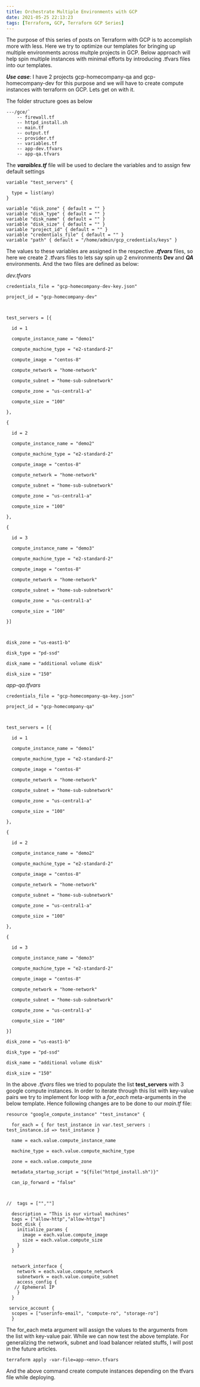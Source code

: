```yaml
---
title: Orchestrate Multiple Environments with GCP
date: 2021-05-25 22:13:23
tags: [Terraform, GCP, Terraform GCP Series]
---
```


The purpose of this series of posts on Terraform with GCP is to accomplish more with less.  Here we try to optimize our templates for bringing up multiple environments across multple projects in GCP.  Below approach will help spin multiple instances with minimal efforts by introducing .tfvars files into our templates.

***Use case***: I have 2  projects gcp-homecompany-qa and gcp-homecompany-dev for this purpose and we will have to create compute instances with terraform on GCP. Lets get on with it.



The folder structure goes as below

```
---/gce/`
	-- firewall.tf
	-- httpd_install.sh
	-- main.tf
	-- output.tf
	-- provider.tf
	-- variables.tf
	-- app-dev.tfvars
    -- app-qa.tfvars
```

The ***varaibles.tf*** file will be used to declare the variables and to assign few default settings

```
variable "test_servers" { 

  type = list(any) 
}

variable "disk_zone" { default = "" }
variable "disk_type" { default = "" }
variable "disk_name" { default = "" }
variable "disk_size" { default = "" }
variable "project_id" { default = "" }
variable "credentials_file" { default = "" }
variable "path" { default = "/home/admin/gcp_credentials/keys" }
```



The values to these variables are assigned in the respective ***.tfvars*** files, so here we create 2 .tfvars files to lets say spin up 2 environments **Dev** and ***QA*** environments. And the two files are defined as below:

*dev.tfvars* 

```
credentials_file = "gcp-homecompany-dev-key.json"

project_id = "gcp-homecompany-dev"



test_servers = [{

  id = 1

  compute_instance_name = "demo1"

  compute_machine_type = "e2-standard-2"

  compute_image = "centos-8"

  compute_network = "home-network"

  compute_subnet = "home-sub-subnetwork"

  compute_zone = "us-central1-a"

  compute_size = "100"

},

{

  id = 2

  compute_instance_name = "demo2"

  compute_machine_type = "e2-standard-2"

  compute_image = "centos-8"

  compute_network = "home-network"

  compute_subnet = "home-sub-subnetwork"

  compute_zone = "us-central1-a"

  compute_size = "100"

},

{

  id = 3

  compute_instance_name = "demo3"

  compute_machine_type = "e2-standard-2"

  compute_image = "centos-8"

  compute_network = "home-network"

  compute_subnet = "home-sub-subnetwork"

  compute_zone = "us-central1-a"

  compute_size = "100"

}]



disk_zone = "us-east1-b"

disk_type = "pd-ssd"

disk_name = "additional volume disk"

disk_size = "150"
```



*app-qa.tfvars*

```
credentials_file = "gcp-homecompany-qa-key.json"

project_id = "gcp-homecompany-qa"



test_servers = [{

  id = 1

  compute_instance_name = "demo1"

  compute_machine_type = "e2-standard-2"

  compute_image = "centos-8"

  compute_network = "home-network"

  compute_subnet = "home-sub-subnetwork"

  compute_zone = "us-central1-a"

  compute_size = "100"

},

{

  id = 2

  compute_instance_name = "demo2"

  compute_machine_type = "e2-standard-2"

  compute_image = "centos-8"

  compute_network = "home-network"

  compute_subnet = "home-sub-subnetwork"

  compute_zone = "us-central1-a"

  compute_size = "100"

},

{

  id = 3

  compute_instance_name = "demo3"

  compute_machine_type = "e2-standard-2"

  compute_image = "centos-8"

  compute_network = "home-network"

  compute_subnet = "home-sub-subnetwork"

  compute_zone = "us-central1-a"

  compute_size = "100"

}]

disk_zone = "us-east1-b"

disk_type = "pd-ssd"

disk_name = "additional volume disk"

disk_size = "150"
```



In the above *.tfvars* files we tried to populate the list **test_servers** with 3 google compute instances. In order to iterate through this list with key-value pairs we try to implement for loop with a *for_each* meta-arguments in the below template. Hence following changes are to be done to our *main.tf* file:



```
resource "google_compute_instance" "test_instance" {

  for_each = { for test_instance in var.test_servers : test_instance.id => test_instance }

  name = each.value.compute_instance_name

  machine_type = each.value.compute_machine_type

  zone = each.value.compute_zone

  metadata_startup_script = "${file("httpd_install.sh")}" 

  can_ip_forward = "false"



//  tags = ["",""]

  description = "This is our virtual machines"
  tags = ["allow-http","allow-https"]
  boot_disk {
    initialize_params {
      image = each.value.compute_image
      size = each.value.compute_size
    }
  }


  network_interface {
    network = each.value.compute_network
    subnetwork = each.value.compute_subnet
    access_config {
   // Ephemeral IP
    }
  }

 service_account {
  scopes = ["userinfo-email", "compute-ro", "storage-ro"]
  }
```

The for_each meta argument will assign the values to the arguments from the list with key-value pair. While we can now test the above  template. For generalizing the network, subnet and load balancer related stuffs, I will post in the future articles.



`terraform apply -var-file=app-<env>.tfvars`



And the above command create compute instances depending on the tfvars file while deploying.

